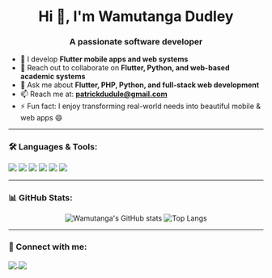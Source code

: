 <h1 align="center">Hi 👋, I'm Wamutanga Dudley</h1>
<h3 align="center">A passionate software developer</h3>

- 🔭 I develop **Flutter mobile apps and web systems**
- 👯 Reach out to collaborate on **Flutter, Python, and web-based academic systems**
- 💬 Ask me about **Flutter, PHP, Python, and full-stack web development**
- 📫 Reach me at: **patrickdudule@gmail.com**
- ⚡ Fun fact: I enjoy transforming real-world needs into beautiful mobile & web apps 😄

---

### 🛠️ Languages & Tools:
<p align="left">
  <img src="https://img.shields.io/badge/Dart-0175C2?style=for-the-badge&logo=dart&logoColor=white"/>
  <img src="https://img.shields.io/badge/Flutter-02569B?style=for-the-badge&logo=flutter&logoColor=white"/>
  <img src="https://img.shields.io/badge/Python-3776AB?style=for-the-badge&logo=python&logoColor=white"/>
  <img src="https://img.shields.io/badge/PHP-777BB4?style=for-the-badge&logo=php&logoColor=white"/>
  <img src="https://img.shields.io/badge/HTML5-e34c26?style=for-the-badge&logo=html5&logoColor=white"/>
  <img src="https://img.shields.io/badge/CSS3-264de4?style=for-the-badge&logo=css3&logoColor=white"/>
</p>

---

### 📊 GitHub Stats:
<p align="center">
  <img src="https://github-readme-stats.vercel.app/api?username=dudleywamutanga&show_icons=true&theme=github_dark" alt="Wamutanga's GitHub stats"/>
  <img src="https://github-readme-stats.vercel.app/api/top-langs/?username=dudleywamutanga&layout=compact&theme=github_dark" alt="Top Langs"/>
</p>

---

### 🔗 Connect with me:
<p align="left">
  <a href="https://linkedin.com/in/wamutangadudley" target="blank">
    <img align="center" src="https://img.shields.io/badge/LinkedIn-blue?style=for-the-badge&logo=linkedin&logoColor=white" />
  </a>
  <a href="mailto:patrickdudule@gmail.com">
    <img align="center" src="https://img.shields.io/badge/Email-D14836?style=for-the-badge&logo=gmail&logoColor=white" />
  </a>
</p>
